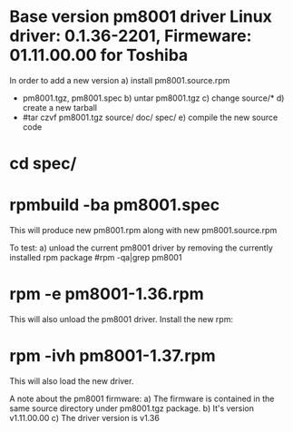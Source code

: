 # Base version pm8001 driver Linux driver: 0.1.36-2201, Firmeware: 01.11.00.00 for Toshiba
In order to add a new version 
a) install pm8001.source.rpm
- pm8001.tgz, pm8001.spec
b) untar pm8001.tgz
c) change source/*
d) create a new tarball 
- #tar czvf pm8001.tgz source/ doc/ spec/
e) compile the new source code
# cd spec/
# rpmbuild -ba pm8001.spec
This will produce new pm8001.rpm along with new pm8001.source.rpm

To test:
a) unload the current pm8001 driver by removing the currently installed rpm package
#rpm -qa|grep pm8001
# rpm -e pm8001-1.36.rpm
This will also unload the pm8001 driver.
Install the new rpm:
# rpm -ivh pm8001-1.37.rpm
This will also load the new driver.

A note about the pm8001 firmware:
a) The firmware is contained in the same source directory under pm8001.tgz package.
b) It's version v1.11.00.00
c) The driver version is v1.36


